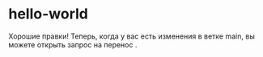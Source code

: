 # hello-world

Хорошие правки! Теперь, когда у вас есть изменения в ветке main, вы можете открыть запрос на перенос .
